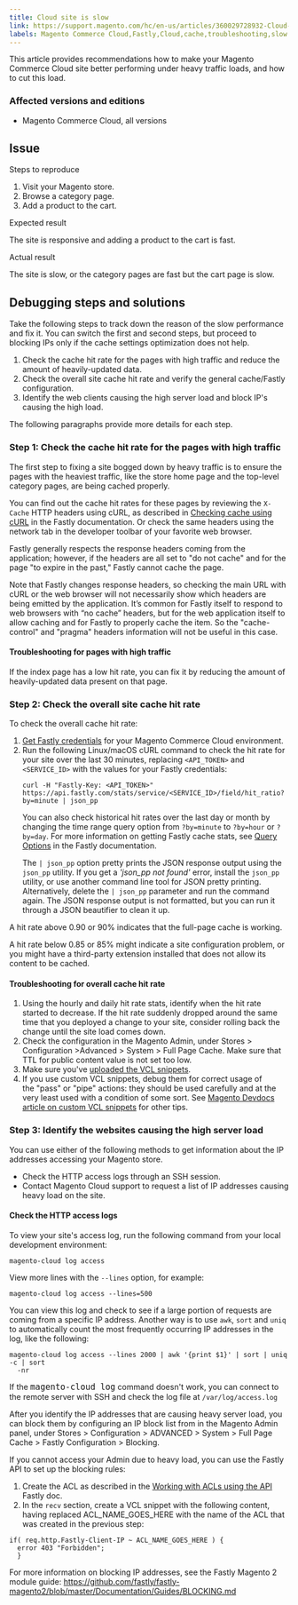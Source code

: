 ```yaml
---
title: Cloud site is slow
link: https://support.magento.com/hc/en-us/articles/360029728932-Cloud-site-is-slow
labels: Magento Commerce Cloud,Fastly,Cloud,cache,troubleshooting,slow performance
---
```


<p>This article provides recommendations how to make your Magento Commerce Cloud site better performing under heavy traffic loads, and how to cut this load.</p>
<h3>Affected versions and editions</h3>
<ul>
<li>Magento Commerce Cloud, all versions</li>
</ul>
<h2>Issue</h2>
<p>Steps to reproduce</p>
<ol>
<li>Visit your Magento store.</li>
<li>Browse a category page.</li>
<li>Add a product to the cart.</li>
</ol>
<p>Expected result</p>
<p>The site is responsive and adding a product to the cart is fast.</p>
<p>Actual result</p>
<p>The site is slow, or the category pages are fast but the cart page is slow.</p>
<h2>Debugging steps and solutions</h2>
<p>Take the following steps to track down the reason of the slow performance and fix it. You can switch the first and second steps, but proceed to blocking IPs only if the cache settings optimization does not help.</p>
<ol>
<li>Check the cache hit rate for the pages with high traffic and reduce the amount of heavily-updated data.</li>
<li>Check the overall site cache hit rate and verify the general cache/Fastly configuration.</li>
<li>Identify the web clients causing the high server load and block IP's causing the high load.</li>
</ol>
<p>The following paragraphs provide more details for each step.</p>
<h3>Step 1: Check the cache hit rate for the pages with high traffic</h3>
<p>The first step to fixing a site bogged down by heavy traffic is to ensure the pages with the heaviest traffic, like the store home page and the top-level category pages, are being cached properly.</p>
<p>You can find out the cache hit rates for these pages by reviewing the <code>X-Cache</code> HTTP headers using cURL, as described in <a href="https://docs.fastly.com/guides/debugging/checking-cache#using-curl">Checking cache using cURL</a> in the Fastly documentation. Or check the same headers using the network tab in the developer toolbar of your favorite web browser.</p>
<p>Fastly generally respects the response headers coming from the application; however, if the headers are all set to "do not cache" and for the page "to expire in the past," Fastly cannot cache the page.</p>
<p class="warning">Note that Fastly changes response headers, so checking the main URL with cURL or the web browser will not necessarily show which headers are being emitted by the application. It’s common for Fastly itself to respond to web browsers with “no cache” headers, but for the web application itself to allow caching and for Fastly to properly cache the item. So the "cache-control" and "pragma" headers information will not be useful in this case.</p>
<h4>Troubleshooting for pages with high traffic</h4>
<p>If the index page has a low hit rate, you can fix it by reducing the amount of heavily-updated data present on that page.</p>
<h3>Step 2: Check the overall site cache hit rate</h3>
<p>To check the overall cache hit rate:</p>
<ol>
<li>
<a href="http://devdocs.magento.com/guides/v2.3/cloud/cdn/configure-fastly.html#cloud-fastly-creds">Get Fastly credentials</a> for your Magento Commerce Cloud environment.</li>
<li>Run the following Linux/macOS cURL command to check the hit rate for your site over the last 30 minutes, replacing <code>&lt;API_TOKEN&gt;</code> and <code>&lt;SERVICE_ID&gt;</code> with the values for your Fastly credentials:
<pre><code class="language-bash">curl -H "Fastly-Key: &lt;API_TOKEN&gt;" https://api.fastly.com/stats/service/&lt;SERVICE_ID&gt;/field/hit_ratio?by=minute | json_pp</code></pre>
You can also check historical hit rates over the last day or month by changing the time range query option from <code>?by=minute</code> to <code>?by=hour</code> or <code>?by=day</code>. For more information on getting Fastly cache stats, see <a href="https://docs.fastly.com/api/stats#Query">Query Options</a> in the Fastly documentation.
<p class="info">The <code>| json_pp</code> option pretty prints the JSON response output using the <code>json_pp</code> utility. If you get a <em>'json_pp not found'</em> error, install the <code>json_pp</code> utility, or use another command line tool for JSON pretty printing. Alternatively, delete the <code>| json_pp</code> parameter and run the command again. The JSON response output is not formatted, but you can run it through a JSON beautifier to clean it up.</p>
</li>
</ol>
<p>A hit rate above 0.90 or 90% indicates that the full-page cache is working.</p>
<p>A hit rate below 0.85 or 85% might indicate a site configuration problem, or you might have a third-party extension installed that does not allow its content to be cached.</p>
<h4>Troubleshooting for overall cache hit rate </h4>
<ol>
<li>Using the hourly and daily hit rate stats, identify when the hit rate started to decrease. If the hit rate suddenly dropped around the same time that you deployed a change to your site, consider rolling back the change until the site load comes down.</li>
<li>Check the configuration in the Magento Admin, under Stores &gt; Configuration &gt;Advanced &gt; System &gt; Full Page Cache. Make sure that TTL for public content value is not set too low.</li>
<li>Make sure you've <a href="https://devdocs.magento.com/guides/v2.3/cloud/cdn/configure-fastly.html#upload-vcl-snippets">uploaded the VCL snippets</a>.</li>
<li>If you use custom VCL snippets, debug them for correct usage of the "pass" or "pipe" actions: they should be used carefully and at the very least used with a condition of some sort. See <a href="https://devdocs.magento.com/guides/v2.3/cloud/cdn/cloud-vcl-custom-snippets.html">Magento Devdocs article on custom VCL snippets</a> for other tips.</li>
</ol>
<h3>Step 3: Identify the websites causing the high server load</h3>
<p>You can use either of the following methods to get information about the IP addresses accessing your Magento store.</p>
<ul>
<li>Check the HTTP access logs through an SSH session.</li>
<li>Contact Magento Cloud support to request a list of IP addresses causing heavy load on the site.</li>
</ul>
<h4>Check the HTTP access logs</h4>
<p>To view your site's access log, run the following command from your local development environment:</p>
<pre><code class="language-bash">magento-cloud log access </code></pre>
<p>View more lines with the <code class="language-bash">--lines</code> option, for example:</p>
<pre><code class="language-bash">magento-cloud log access --lines=500</code></pre>
<p>You can view this log and check to see if a large portion of requests are coming from a specific IP address. Another way is to use <code>awk</code>, <code>sort</code> and <code>uniq</code> to automatically count the most frequently occurring IP addresses in the log, like the following:</p>
<pre><code class="language-bash">magento-cloud log access --lines 2000 | awk '{print $1}' | sort | uniq -c | sort
  -nr
</code></pre>
<p>If the <code class="language-bash" style="font-size: 15px;">magento-cloud log</code> command doesn't work, you can connect to the remote server with SSH and check the log file at <code>/var/log/access.log</code></p>
<p>After you identify the IP addresses that are causing heavy server load, you can block them by configuring an IP block list from in the Magento Admin panel, under Stores &gt; Configuration &gt; ADVANCED &gt; System &gt; Full Page Cache &gt; Fastly Configuration &gt; Blocking.</p>
<p>If you cannot access your Admin due to heavy load, you can use the Fastly API to set up the blocking rules:</p>
<ol>
<li>Create the ACL as described in the <a href="https://docs.fastly.com/guides/access-control-lists/working-with-acls-using-the-api">Working with ACLs using the API</a> Fastly doc.</li>
<li>In the <code>recv</code> section, create a VCL snippet with the following content, having replaced ACL_NAME_GOES_HERE with the name of the ACL that was created in the previous step:</li>
</ol>
<pre><code>if( req.http.Fastly-Client-IP ~ ACL_NAME_GOES_HERE ) {
  error 403 "Forbidden";
  }</code></pre>
<p>For more information on blocking IP addresses, see the Fastly Magento 2 module guide: <a href="https://github.com/fastly/fastly-magento2/blob/master/Documentation/Guides/BLOCKING.md">https://github.com/fastly/fastly-magento2/blob/master/Documentation/Guides/BLOCKING.md</a></p>